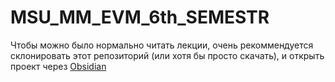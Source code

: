 # MSU_MM_EVM_6th_SEMESTR

Чтобы можно было нормально читать лекции, очень рекоммендуется склонировать этот репозиторий (или хотя бы просто скачать), и открыть проект через [Obsidian](https://obsidian.md/)
